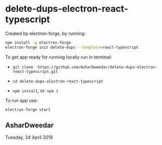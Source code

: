 # delete-dups-electron-react-typescript

Created by electron-forge, by running:
```bash
npm install -g electron-forge
electron-forge init delete-dups --template=react-typescript
```

To get app ready for running locally run in terminal:

- `git clone  https://github.com/AsharDweedar/delete-dups-electron-react-typescript.git`

- `cd delete-dups-electron-react-typescript`

- `npm install`, or: `npm i`

To run app use: 
```bash
electron-forge start
```
## AsharDweedar
Tuesday, 24 April 2018
